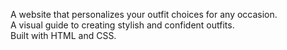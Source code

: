 A website that personalizes your outfit choices for any occasion. <br />
A visual guide to creating stylish and confident outfits. <br />
Built with HTML and CSS.
